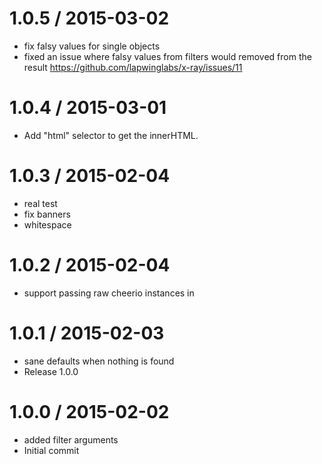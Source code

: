
1.0.5 / 2015-03-02
==================

  * fix falsy values for single objects
  * fixed an issue where falsy values from filters would removed from the result https://github.com/lapwinglabs/x-ray/issues/11

1.0.4 / 2015-03-01
==================

  * Add "html" selector to get the innerHTML.

1.0.3 / 2015-02-04
==================

  * real test
  * fix banners
  * whitespace

1.0.2 / 2015-02-04
==================

  * support passing raw cheerio instances in

1.0.1 / 2015-02-03
==================

  * sane defaults when nothing is found
  * Release 1.0.0

1.0.0 / 2015-02-02
==================

  * added filter arguments
  * Initial commit
